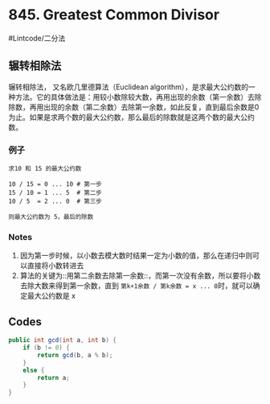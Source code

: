 # 845. Greatest Common Divisor
#Lintcode/二分法
## 辗转相除法
辗转相除法， 又名欧几里德算法（Euclidean algorithm），是求最大公约数的一种方法。它的具体做法是：用较小数除较大数，再用出现的余数（第一余数）去除除数，再用出现的余数（第二余数）去除第一余数，如此反复，直到最后余数是0为止。如果是求两个数的最大公约数，那么最后的除数就是这两个数的最大公约数。
### 例子
```
求10 和 15 的最大公约数

10 / 15 = 0 ... 10 # 第一步
15 / 10 = 1 ... 5  # 第二步
10 / 5  = 2 ... 0  # 第三步

则最大公约数为 5，最后的除数
```
### Notes
1. 因为第一步时候，以小数去模大数时结果一定为小数的值，那么在递归中则可以直接将小数转进去
2. 算法的关键为::用第二余数去除第一余数::，而第一次没有余数，所以要将小数去除大数来得到第一余数，直到 `第k+1余数 / 第k余数 = x ... 0`时，就可以确定最大公约数是 x
## Codes
```java
public int gcd(int a, int b) {
    if (b != 0) {
        return gcd(b, a % b);
    }
    else {
        return a;
    }
}
```